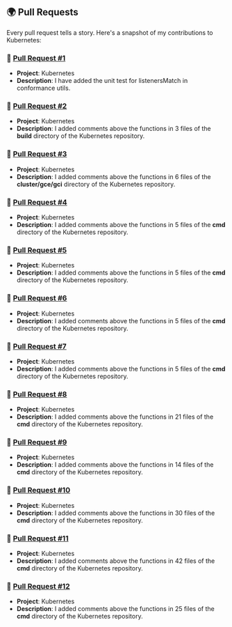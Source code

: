 ## 🌍 Pull Requests

Every pull request tells a story. Here's a snapshot of my contributions to Kubernetes:

### 🍓 [Pull Request #1](https://github.com/kubernetes-sigs/gateway-api/pull/1726)

- **Project**: Kubernetes  
- **Description**: I have added the unit test for listenersMatch in conformance utils.

### 🍓 [Pull Request #2](https://github.com/kubernetes/kubernetes/pull/120634)

- **Project**: Kubernetes  
- **Description**: I added comments above the functions in 3 files of the **build** directory of the Kubernetes repository.

### 🍓 [Pull Request #3](https://github.com/kubernetes/kubernetes/pull/120653)

- **Project**: Kubernetes  
- **Description**: I added comments above the functions in 6 files of the **cluster/gce/gci** directory of the Kubernetes repository.

### 🍓 [Pull Request #4](https://github.com/kubernetes/kubernetes/pull/120658)

- **Project**: Kubernetes  
- **Description**: I added comments above the functions in 5 files of the **cmd** directory of the Kubernetes repository.

### 🍓 [Pull Request #5](https://github.com/kubernetes/kubernetes/pull/120701)

- **Project**: Kubernetes  
- **Description**: I added comments above the functions in 5 files of the **cmd** directory of the Kubernetes repository.

### 🍓 [Pull Request #6](https://github.com/kubernetes/kubernetes/pull/120704)

- **Project**: Kubernetes  
- **Description**: I added comments above the functions in 5 files of the **cmd** directory of the Kubernetes repository.

### 🍓 [Pull Request #7](https://github.com/kubernetes/kubernetes/pull/120710)

- **Project**: Kubernetes  
- **Description**: I added comments above the functions in 5 files of the **cmd** directory of the Kubernetes repository.

### 🍓 [Pull Request #8](https://github.com/kubernetes/kubernetes/pull/120714)

- **Project**: Kubernetes  
- **Description**: I added comments above the functions in 21 files of the **cmd** directory of the Kubernetes repository.

### 🍓 [Pull Request #9](https://github.com/kubernetes/kubernetes/pull/120722)

- **Project**: Kubernetes  
- **Description**: I added comments above the functions in 14 files of the **cmd** directory of the Kubernetes repository.

### 🍓 [Pull Request #10](https://github.com/kubernetes/kubernetes/pull/120746)

- **Project**: Kubernetes  
- **Description**: I added comments above the functions in 30 files of the **cmd** directory of the Kubernetes repository.

### 🍓 [Pull Request #11](https://github.com/kubernetes/kubernetes/pull/120769)

- **Project**: Kubernetes  
- **Description**: I added comments above the functions in 42 files of the **cmd** directory of the Kubernetes repository.

### 🍓 [Pull Request #12](https://github.com/kubernetes/kubernetes/pull/120805)

- **Project**: Kubernetes  
- **Description**: I added comments above the functions in 25 files of the **cmd** directory of the Kubernetes repository.